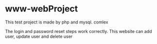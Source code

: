 # www-webProject
This test project is made by php and mysql. 
comlex 

 The  login and password reset steps work correctly.
This website can add user, update user and delete user
